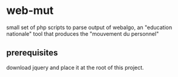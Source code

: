 # web-mut
small set of php scripts to parse output of webalgo, an "education nationale" tool that produces the "mouvement du personnel"


## prerequisites

download jquery and place it at the root of this project.
